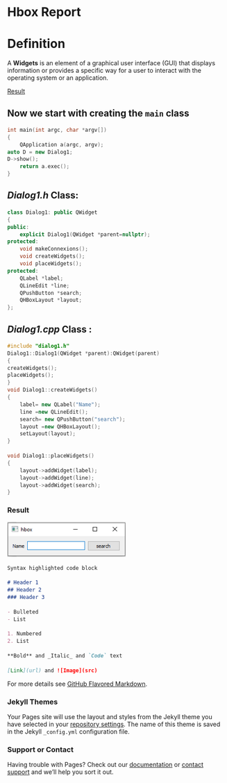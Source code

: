 # Hbox Report

# Definition
A **Widgets** is an element of a graphical user interface (GUI) that displays information or provides a specific way for a user to interact with the operating system or an application.

[Result](#result)
  
## Now we start with creating the **`main`** class 
```c++
int main(int argc, char *argv[])
{
    QApplication a(argc, argv);
auto D = new Dialog1;
D->show();
    return a.exec();
}
```
##  _**Dialog1.h**_ Class:

```c++
class Dialog1: public QWidget
{
public:
    explicit Dialog1(QWidget *parent=nullptr);
protected:
    void makeConnexions();
    void createWidgets();
    void placeWidgets();
protected:
    QLabel *label;
    QLineEdit *line;
    QPushButton *search;
    QHBoxLayout *layout;
};
```
##  _**Dialog1.cpp**_ Class :

```c++
#include "dialog1.h"
Dialog1::Dialog1(QWidget *parent):QWidget(parent)
{
createWidgets();
placeWidgets();
}
void Dialog1::createWidgets()
{
    label= new QLabel("Name");
    line =new QLineEdit();
    search= new QPushButton("search");
    layout =new QHBoxLayout();
    setLayout(layout);
}

void Dialog1::placeWidgets()
{
    layout->addWidget(label);
    layout->addWidget(line);
    layout->addWidget(search);
}

```
### Result 
![Image](image_2021-11-04_105237.png)



```markdown
Syntax highlighted code block

# Header 1
## Header 2
### Header 3

- Bulleted
- List

1. Numbered
2. List

**Bold** and _Italic_ and `Code` text

[Link](url) and ![Image](src)
```

For more details see [GitHub Flavored Markdown](https://guides.github.com/features/mastering-markdown/).

### Jekyll Themes

Your Pages site will use the layout and styles from the Jekyll theme you have selected in your [repository settings](https://github.com/HELOOOM/Hbox/settings/pages). The name of this theme is saved in the Jekyll `_config.yml` configuration file.

### Support or Contact

Having trouble with Pages? Check out our [documentation](https://docs.github.com/categories/github-pages-basics/) or [contact support](https://support.github.com/contact) and we’ll help you sort it out.

